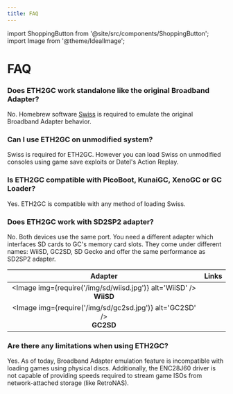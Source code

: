 ```yaml
---
title: FAQ
---
```


import ShoppingButton from '@site/src/components/ShoppingButton';
import Image from '@theme/IdealImage';

# FAQ

### Does ETH2GC work standalone like the original Broadband Adapter?
No. Homebrew software [Swiss](https://github.com/emukidid/swiss-gc/) is required to emulate the original Broadband Adapter behavior.

### Can I use ETH2GC on unmodified system?
Swiss is required for ETH2GC. However you can load Swiss on unmodified consoles using game save exploits or Datel's Action Replay.

### Is ETH2GC compatible with PicoBoot, KunaiGC, XenoGC or GC Loader?
Yes. ETH2GC is compatible with any method of loading Swiss.

### Does ETH2GC work with SD2SP2 adapter?
No. Both devices use the same port. You need a different adapter which interfaces SD cards to GC's memory card slots. They come under different names: WiiSD, GC2SD, SD Gecko and offer the same performance as SD2SP2 adapter.

| Adapter                                    | Links                                                   |
|:------------------------------------------:|---------------------------------------------------------|
| <Image img={require('/img/sd/wiisd.jpg')} alt='WiiSD' /><br />**WiiSD** | <ShoppingButton url="https://s.click.aliexpress.com/e/_Dm949Gp" /> |
| <Image img={require('/img/sd/gc2sd.jpg')} alt='GC2SD' /><br />**GC2SD** | <ShoppingButton url="https://s.click.aliexpress.com/e/_DFF8UOt" /> |

### Are there any limitations when using ETH2GC?
Yes. As of today, Broadband Adapter emulation feature is incompatible with loading games using physical discs. Additionally, the ENC28J60 driver is not capable of providing speeds required to stream game ISOs from network-attached storage (like RetroNAS).
